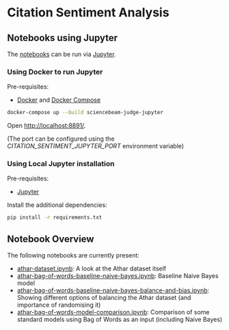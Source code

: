 # Citation Sentiment Analysis

## Notebooks using Jupyter

The [notebooks](./notebooks) can be run via [Jupyter](https://jupyter.org/).

### Using Docker to run Jupyter

Pre-requisites:

- [Docker](https://www.docker.com/) and [Docker Compose](https://docs.docker.com/compose/)

```bash
docker-compose up --build sciencebeam-judge-jupyter
```

Open [http://localhost:8891/](http://localhost:8891/).

(The port can be configured using the _CITATION_SENTIMENT_JUPYTER_PORT_ environment variable)

### Using Local Jupyter installation

Pre-requisites:

- [Jupyter](https://jupyter.org/)

Install the additional dependencies:

```bash
pip install -r requirements.txt
```

## Notebook Overview

The following notebooks are currently present:

- [athar-dataset.ipynb](notebooks/athar-dataset.ipynb): A look at the Athar dataset itself
- [athar-bag-of-words-baseline-naive-bayes.ipynb](notebooks/athar-bag-of-words-baseline-naive-bayes.ipynb): Baseline Naive Bayes model
- [athar-bag-of-words-baseline-naive-bayes-balance-and-bias.ipynb](notebooks/athar-bag-of-words-baseline-naive-bayes-balance-and-bias.ipynb): Showing different options of balancing the Athar dataset (and importance of randomising it)
- [athar-bag-of-words-model-comparison.ipynb](notebooks/athar-bag-of-words-model-comparison.ipynb): Comparison of some standard models using Bag of Words as an input (including Naive Bayes)
